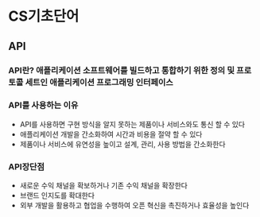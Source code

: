 # CS기초단어

## API
### API란? 애플리케이션 소프트웨어를 빌드하고 통합하기 위한 정의 및 프로토콜 세트인 애플리케이션 프로그래밍 인터페이스

### API를 사용하는 이유
* API를 사용하면 구현 방식을 알지 못하는 제품이나 서비스와도 통신 할 수 있다
* 애플리케이션 개발을 간소화하여 시간과 비용을 절약 할 수 있다
* 제품이나 서비스에 유연성을 높이고 설계, 관리, 사용 방법을 간소화한다

### API장단점
* 새로운 수익 채널을 확보하거나 기존 수익 채널을 확장한다
* 브랜드 인지도를 확대한다
* 외부 개발을 활용하고 협업을 수행하여 오픈 혁신을 촉진하거나 효율성을 높인다